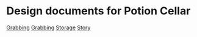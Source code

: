 
# Design documents for Potion Cellar


[Grabbing](./grabbing.md)
[Grabbing](./grabbing.md)
[Storage](./storage.md)
[Story](./storyboard.md)
